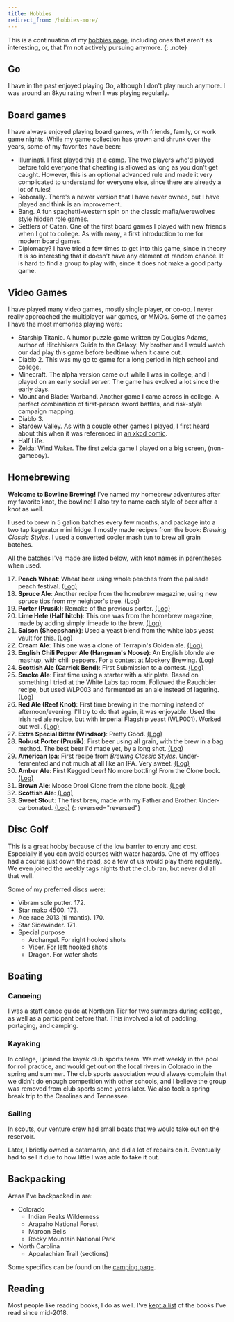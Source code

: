 ```yaml
---
title: Hobbies
redirect_from: /hobbies-more/
---
```


This is a continuation of my [hobbies page](/about/hobbies), including ones that aren't as interesting, or, that I'm not actively pursuing anymore.
{: .note}

## Go

I have in the past enjoyed playing Go, although I don't play much anymore. I was around an 8kyu rating when I was playing regularly.

## Board games

I have always enjoyed playing board games, with friends, family, or work game nights.
While my game collection has grown and shrunk over the years, some of my favorites have been:

* Illuminati. I first played this at a camp. The two players who'd played before told everyone that cheating is allowed as long as you don't get caught. However, this is an optional advanced rule and made it very complicated to understand for everyone else, since there are already a lot of rules!
* Roborally. There's a newer version that I have never owned, but I have played and think is an improvement.
* Bang. A fun spaghetti-western spin on the classic mafia/werewolves style hidden role games.
* Settlers of Catan. One of the first board games I played with new friends when I got to college. As with many, a first introduction to me for modern board games.
* Diplomacy? I have tried a few times to get into this game, since in theory it is so interesting that it doesn't have any element of random chance. It is hard to find a group to play with, since it does not make a good party game.

## Video Games

I have played many video games, mostly single player, or co-op. I never really approached the multiplayer war games, or MMOs.
Some of the games I have the most memories playing were:

* Starship Titanic. A humor puzzle game written by Douglas Adams, author of Hitchhikers Guide to the Galaxy. My brother and I would watch our dad play this game before bedtime when it came out.
* Diablo 2. This was my go to game for a long period in high school and college.
* Minecraft. The alpha version came out while I was in college, and I played on an early social server. The game has evolved a lot since the early days.
* Mount and Blade: Warband. Another game I came across in college. A perfect combination of first-person sword battles, and risk-style campaign mapping.
* Diablo 3.
* Stardew Valley. As with a couple other games I played, I first heard about this when it was referenced in [an xkcd comic](https://xkcd.com/1790/).
* Half Life.
* Zelda: Wind Waker. The first zelda game I played on a big screen, (non-gameboy).

## Homebrewing

**Welcome to Bowline Brewing!**
I've named my homebrew adventures after my favorite knot, the bowline!
I also try to name each style of beer after a knot as well.

I used to brew in 5 gallon batches every few months, and package into a two tap kegerator mini fridge. I mostly made recipes from the book: _Brewing Classic Styles_.
I used a converted cooler mash tun to brew all grain batches.

All the batches I've made are listed below, with knot names in parentheses when used.

17. **Peach Wheat**: Wheat beer using whole peaches from the palisade peach festival. [(Log)](/about/hobbies/brewing/logs/017)
16. **Spruce Ale**: Another recipe from the homebrew magazine, using new spruce tips from my neighbor's tree. [(Log)](/about/hobbies/brewing/logs/016)
15. **Porter (Prusik)**: Remake of the previous porter. [(Log)](/about/hobbies/brewing/logs/015)
14. **Lime Hefe (Half hitch)**: This one was from the homebrew magazine, made by adding simply limeade to the brew. [(Log)](/about/hobbies/brewing/logs/014)
13. **Saison (Sheepshank)**: Used a yeast blend from the white labs yeast vault for this. [(Log)](/about/hobbies/brewing/logs/013)
12. **Cream Ale**: This one was a clone of Terrapin's Golden ale. [(Log)](/about/hobbies/brewing/logs/012)
11. **English Chili Pepper Ale (Hangman's Noose)**: An English blonde ale mashup, with chili peppers. For a contest at Mockery Brewing. [(Log)](/about/hobbies/brewing/logs/011)
10. **Scottish Ale (Carrick Bend)**: First Submission to a contest. [(Log)](/about/hobbies/brewing/logs/010)
9. **Smoke Ale**: First time using a starter with a stir plate. Based on something I tried at the White Labs tap room. Followed the Rauchbier recipe, but used WLP003 and fermented as an ale instead of lagering. [(Log)](/about/hobbies/brewing/logs/009)
8. **Red Ale (Reef Knot)**: First time brewing in the morning instead of afternoon/evening. I'll try to do that again, it was enjoyable. Used the Irish red ale recipe, but with Imperial Flagship yeast (WLP001). Worked out well. [(Log)](/about/hobbies/brewing/logs/008)
7. **Extra Special Bitter (Windsor)**: Pretty Good. [(Log)](/about/hobbies/brewing/logs/007)
6. **Robust Porter (Prusik)**: First beer using all grain, with the brew in a bag method. The best beer I'd made yet, by a long shot. [(Log)](/about/hobbies/brewing/logs/006)
5. **American Ipa**: First recipe from _Brewing Classic Styles_. Under-fermented and not much at all like an IPA. Very sweet. [(Log)](/about/hobbies/brewing/logs/005)
4. **Amber Ale**: First Kegged beer! No more bottling! From the Clone book. [(Log)](/about/hobbies/brewing/logs/004)
3. **Brown Ale**: Moose Drool Clone from the clone book. [(Log)](/about/hobbies/brewing/logs/003)
2. **Scottish Ale**: [(Log)](/about/hobbies/brewing/logs/002)
1. **Sweet Stout**: The first brew, made with my Father and Brother. Under-carbonated. [(Log)](/about/hobbies/brewing/logs/001)
{: reversed="reversed"}


## Disc Golf

This is a great hobby because of the low barrier to entry and cost. Especially if you can avoid courses with water hazards.
One of my offices had a course just down the road, so a few of us would play there regularly.
We even joined the weekly tags nights that the club ran, but never did all that well.

Some of my preferred discs were:
* Vibram sole putter. 172.
* Star mako 4500. 173.
* Ace race 2013 (ti mantis). 170.
* Star Sidewinder. 171.
* Special purpose
  * Archangel. For right hooked shots
  * Viper. For left hooked shots
  * Dragon. For water shots

## Boating

### Canoeing

I was a staff canoe guide at Northern Tier for two summers during college, as well as a participant before that.
This involved a lot of paddling, portaging, and camping.

### Kayaking

In college, I joined the kayak club sports team. We met weekly in the pool for roll practice, and would get out on the local rivers in Colorado in the spring and summer.
The club sports association would always complain that we didn't do enough competition with other schools, and I believe the group was removed from club sports some years later.
We also took a spring break trip to the Carolinas and Tennessee.

### Sailing

In scouts, our venture crew had small boats that we would take out on the reservoir.

Later, I briefly owned a catamaran, and did a lot of repairs on it. Eventually had to sell it due to how little I was able to take it out.

## Backpacking

Areas I've backpacked in are:
* Colorado
  * Indian Peaks Wilderness
  * Arapaho National Forest
  * Maroon Bells
  * Rocky Mountain National Park
* North Carolina
  * Appalachian Trail (sections)

Some specifics can be found on the [camping page](/about/hobbies/camping).

## Reading

Most people like reading books, I do as well. I've [kept a list](/lists/books) of the books I've read since mid-2018.
